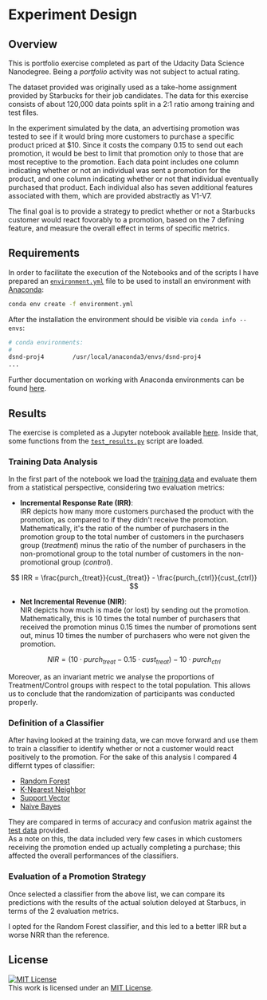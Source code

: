 # Experiment Design

## Overview
This is portfolio exercise completed as part of the Udacity Data Science Nanodegree. Being a _portfolio_ activity was not subject to actual rating.  

The dataset provided was originally used as a take-home assignment provided by Starbucks for their job candidates. The data for this exercise consists of about 120,000 data points split in a 2:1 ratio among training and test files. 

In the experiment simulated by the data, an advertising promotion was tested to see if it would bring more customers to purchase a specific product priced at $10. Since it costs the company 0.15 to send out each promotion, it would be best to limit that promotion only to those that are most receptive to the promotion. 
Each data point includes one column indicating whether or not an individual was sent a promotion for the product, and one column indicating whether or not that individual eventually purchased that product. Each individual also has seven additional features associated with them, which are provided abstractly as V1-V7.

The final goal is to provide a strategy to predict whether or not a Starbucks customer would react fovorably to a promotion, based on the 7 defining feature, and measure the overall effect in terms of specific metrics.

## Requirements
In order to facilitate the execution of the Notebooks and of the scripts I have prepared an [`environment.yml`](./environment.yml) file to be used to install an environment with [Anaconda](https://www.continuum.io/downloads):

```sh
conda env create -f environment.yml
```

After the installation the environment should be visible via `conda info --envs`:

```sh
# conda environments:
#
dsnd-proj4        /usr/local/anaconda3/envs/dsnd-proj4
...

```

Further documentation on working with Anaconda environments can be found [here](https://docs.conda.io/projects/conda/en/latest/user-guide/tasks/manage-environments.html). 

## Results
The exercise is completed as a Jupyter notebook available [here](./Starbucks.ipynb). Inside that, some functions from the [`test_results.py`](./test_results.py) script are loaded.

### Training Data Analysis
In the first part of the notebook we load the [training data](./training.csv) and evaluate them from a statistical perspective, considering two evaluation metrics:

* **Incremental Response Rate (IRR)**:   
IRR depicts how many more customers purchased the product with the promotion, as compared to if they didn't receive the promotion. Mathematically, it's the ratio of the number of purchasers in the promotion group to the total number of customers in the purchasers group (_treatment_) minus the ratio of the number of purchasers in the non-promotional group to the total number of customers in the non-promotional group (_control_).

$$ IRR = \frac{purch_{treat}}{cust_{treat}} - \frac{purch_{ctrl}}{cust_{ctrl}} $$

* **Net Incremental Revenue (NIR)**:   
NIR depicts how much is made (or lost) by sending out the promotion. Mathematically, this is 10 times the total number of purchasers that received the promotion minus 0.15 times the number of promotions sent out, minus 10 times the number of purchasers who were not given the promotion.

$$ NIR = (10\cdot purch_{treat} - 0.15 \cdot cust_{treat}) - 10 \cdot purch_{ctrl}$$

Moreover, as an invariant metric we analyse the proportions of Treatment/Control groups with respect to the total population. This allows us to conclude that the randomization of participants was conducted properly.

### Definition of a Classifier
After having looked at the training data, we can move forward and use them to train a classifier to identify whether or not a customer would react positively to the promotion.
For the sake of this analysis I compared 4 differnt types of classifier:

* [Random Forest](https://scikit-learn.org/stable/modules/generated/sklearn.ensemble.RandomForestClassifier.html)
* [K-Nearest Neighbor](https://scikit-learn.org/stable/modules/generated/sklearn.neighbors.KNeighborsClassifier.html)
* [Support Vector](https://scikit-learn.org/stable/modules/generated/sklearn.svm.SVC.html)
* [Naive Bayes](https://scikit-learn.org/stable/modules/naive_bayes.html)

They are compared in terms of accuracy and confusion matrix against the [test data](./Test.csv) provided.  
As a note on this, the data included very few cases in which customers receiving the promotion ended up actually completing a purchase; this affected the overall performances of the classifiers.

### Evaluation of a Promotion Strategy
Once selected a classifier from the above list, we can compare its predictions with the results of the actual solution deloyed at Starbucs, in terms of the 2 evaluation metrics.

I opted for the Random Forest classifier, and this led to a better IRR but a worse NRR than the reference.



## License
 <a rel="license" href="https://opensource.org/licenses/MIT"><img alt="MIT License" style="border-width:0" src="https://img.shields.io/badge/License-MIT-yellow.svg" /></a><br />This work is licensed under an <a rel="license" href="https://opensource.org/licenses/MIT">MIT License</a>.
